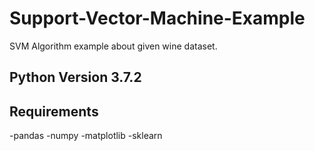 # Support-Vector-Machine-Example
SVM Algorithm example about given wine dataset.

## Python Version 3.7.2

## Requirements

-pandas
-numpy
-matplotlib
-sklearn



